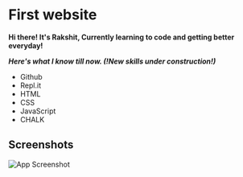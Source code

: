 
# First website

**Hi there! It's Rakshit, Currently learning to code and getting better everyday!**

***Here's what I know till now. (!New skills under construction!)***
- Github
- Repl.it
- HTML
- CSS
- JavaScript
- CHALK
## Screenshots

![App Screenshot](https://user-images.githubusercontent.com/92932235/188045912-a637cd44-409d-458a-84f0-74f340415e2a.png)
